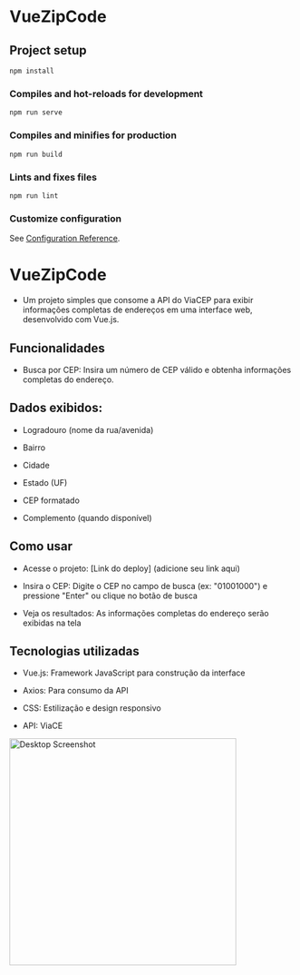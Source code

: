 # VueZipCode

## Project setup
```
npm install
```

### Compiles and hot-reloads for development
```
npm run serve
```

### Compiles and minifies for production
```
npm run build
```

### Lints and fixes files
```
npm run lint
```

### Customize configuration
See [Configuration Reference](https://cli.vuejs.org/config/).


# VueZipCode

- Um projeto simples que consome a API do ViaCEP para exibir informações completas de endereços em uma interface web, desenvolvido com Vue.js.

## Funcionalidades
- Busca por CEP: Insira um número de CEP válido e obtenha informações completas do endereço.

## Dados exibidos:
- Logradouro (nome da rua/avenida)

- Bairro

- Cidade

- Estado (UF)

- CEP formatado

- Complemento (quando disponível)

## Como usar
- Acesse o projeto: [Link do deploy] (adicione seu link aqui)

- Insira o CEP: Digite o CEP no campo de busca (ex: "01001000") e pressione "Enter" ou clique no botão de busca

- Veja os resultados: As informações completas do endereço serão exibidas na tela

## Tecnologias utilizadas
- Vue.js: Framework JavaScript para construção da interface

- Axios: Para consumo da API

- CSS: Estilização e design responsivo

- API: ViaCE


<img src="https://i.imgur.com/Sv1JAFn.png" alt="Desktop Screenshot" width="400" height="400"/>